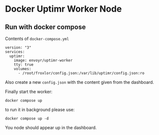 # Docker Uptimr Worker Node

## Run with docker compose

Contents of `docker-compose.yml`

```
version: "3"
services:
  uptimr:
    image: envoyr/uptimr-worker
    tty: true
    volumes:
      - /root/froxlor/config.json:/var/lib/uptimr/config.json:ro
```

Also create a new `config.json` with the content given from the dashboard.

Finally start the worker:

```
docker compose up
```

to run it in background please use:


```
docker compose up -d
```

You node should appear up in the dashboard.
